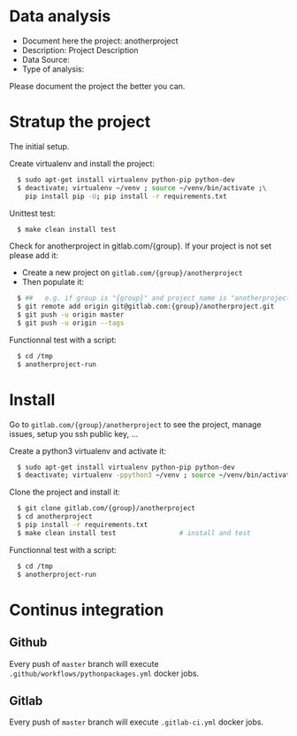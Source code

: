 # Data analysis
- Document here the project: anotherproject
- Description: Project Description
- Data Source:
- Type of analysis:

Please document the project the better you can.

# Stratup the project

The initial setup.

Create virtualenv and install the project:
```bash
  $ sudo apt-get install virtualenv python-pip python-dev
  $ deactivate; virtualenv ~/venv ; source ~/venv/bin/activate ;\
    pip install pip -U; pip install -r requirements.txt
```

Unittest test:
```bash
  $ make clean install test
```

Check for anotherproject in gitlab.com/{group}.
If your project is not set please add it:

- Create a new project on `gitlab.com/{group}/anotherproject`
- Then populate it:

```bash
  $ ##   e.g. if group is "{group}" and project_name is "anotherproject"
  $ git remote add origin git@gitlab.com:{group}/anotherproject.git
  $ git push -u origin master
  $ git push -u origin --tags
```

Functionnal test with a script:
```bash
  $ cd /tmp
  $ anotherproject-run
```
# Install
Go to `gitlab.com/{group}/anotherproject` to see the project, manage issues,
setup you ssh public key, ...

Create a python3 virtualenv and activate it:
```bash
  $ sudo apt-get install virtualenv python-pip python-dev
  $ deactivate; virtualenv -ppython3 ~/venv ; source ~/venv/bin/activate
```

Clone the project and install it:
```bash
  $ git clone gitlab.com/{group}/anotherproject
  $ cd anotherproject
  $ pip install -r requirements.txt
  $ make clean install test                # install and test
```
Functionnal test with a script:
```bash
  $ cd /tmp
  $ anotherproject-run
``` 

# Continus integration
## Github 
Every push of `master` branch will execute `.github/workflows/pythonpackages.yml` docker jobs.
## Gitlab
Every push of `master` branch will execute `.gitlab-ci.yml` docker jobs.
